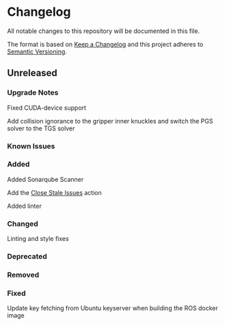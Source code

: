 # Changelog

All notable changes to this repository will be documented in this file.

The format is based on [Keep a Changelog](http://keepachangelog.com/en/1.0.0/) and this project adheres to [Semantic Versioning](http://semver.org/spec/v2.0.0.html).

## Unreleased

### Upgrade Notes

Fixed CUDA-device support

Add collision ignorance to the gripper inner knuckles and switch the PGS solver to the TGS solver

### Known Issues

### Added

Added Sonarqube Scanner

Add the [Close Stale Issues](https://github.com/marketplace/actions/close-stale-issues) action

Added linter

### Changed

Linting and style fixes

### Deprecated

### Removed

### Fixed
Update key fetching from Ubuntu keyserver when building the ROS docker image